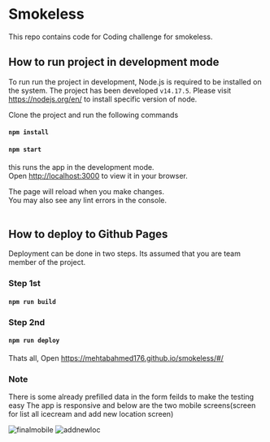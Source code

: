 # Smokeless 
This repo contains code for Coding challenge for smokeless.
<br />
## How to run project in development mode
To run run the project in development, Node.js is required to be installed on the system.
The project has been developed `v14.17.5`. 
Please visit https://nodejs.org/en/ to install specific version of node.

Clone the project and run the following commands

#### `npm install`
#### `npm start`

this runs the app in the development mode.\
Open [http://localhost:3000](http://localhost:3000) to view it in your browser.

The page will reload when you make changes.\
You may also see any lint errors in the console.\
<br />

## How to deploy to Github Pages
Deployment can be done in two steps. Its assumed that you are team member of the project.

### Step 1st
#### `npm run build`

### Step 2nd
#### `npm run deploy`

Thats all,
Open https://mehtabahmed176.github.io/smokeless/#/

### Note
There is some already prefilled data in the form feilds to make the testing easy
The app is responsive and below are the two mobile screens(screen for list all icecream and add new location screen)

![finalmobile](https://user-images.githubusercontent.com/50609696/162640557-93c2838b-8c11-49c2-9889-b0f92e46c700.png)
![addnewloc](https://user-images.githubusercontent.com/50609696/162640561-2e81f2b7-bfd0-49a8-9813-7d119fb73102.png)

